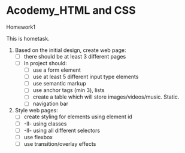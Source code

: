 # Acodemy_HTML and CSS
Homework1

This is hometask.
1. Based on the initial design, create web page:
   - [ ] there should be at least 3 different pages
   - [ ] In project should:
     - [ ] use a form element
     - [ ] use at least 5 different input type elements
     - [ ] use semantic markup
     - [ ] use anchor tags (min 3), lists
     - [ ] create a table which will store images/videos/music. Static.
     - [ ] navigation bar
2. Style web pages:
   - [ ] create styling for elements using element id
   - [ ] -II- using classes
   - [ ] -II- using all different selectors
   - [ ] use flexbox
   - [ ] use transition/overlay effects
